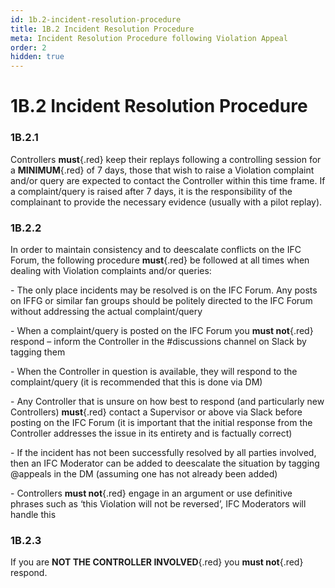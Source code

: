 ```yaml
---
id: 1b.2-incident-resolution-procedure
title: 1B.2 Incident Resolution Procedure
meta: Incident Resolution Procedure following Violation Appeal
order: 2
hidden: true
---
```


# 1B.2  Incident Resolution Procedure

 

### 1B.2.1    

Controllers **must**{.red} keep their replays following a controlling session for a **MINIMUM**{.red} of 7 days, those that wish to raise a Violation complaint and/or query are expected to contact the Controller within this time frame. If a complaint/query is raised after 7 days, it is the responsibility of the complainant to provide the necessary evidence (usually with a pilot replay).



### 1B.2.2    

In order to maintain consistency and to deescalate conflicts on the IFC Forum, the following procedure **must**{.red} be followed at all times when dealing with Violation complaints and/or queries:

 

\-    The only place incidents may be resolved is on the IFC Forum. Any posts on IFFG or similar fan groups should be politely directed to the IFC Forum without addressing the actual complaint/query

\-    When a complaint/query is posted on the IFC Forum you **must not**{.red} respond – inform the Controller in the #discussions channel on Slack by tagging them

\-    When the Controller in question is available, they will respond to the complaint/query (it is recommended that this is done via DM)

\-    Any Controller that is unsure on how best to respond (and particularly new Controllers) **must**{.red} contact a Supervisor or above via Slack before posting on the IFC Forum (it is important that the initial response from the Controller addresses the issue in its entirety and is factually correct)

\-    If the incident has not been successfully resolved by all parties involved, then an IFC Moderator can be added to deescalate the situation by tagging @appeals in the DM (assuming one has not already been added)

\-    Controllers **must not**{.red} engage in an argument or use definitive phrases such as ‘this Violation will not be reversed’, IFC Moderators will handle this

 

### 1B.2.3    

If you are **NOT THE CONTROLLER INVOLVED**{.red} you **must not**{.red} respond.

 